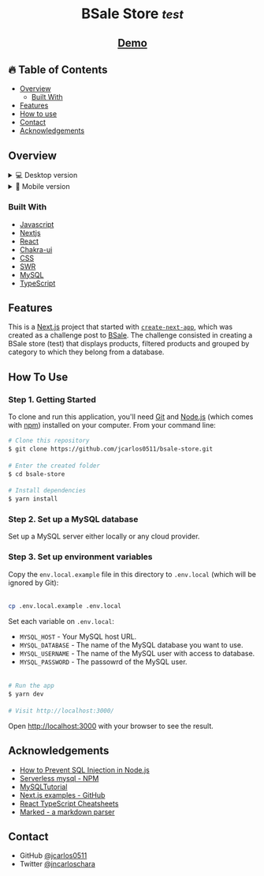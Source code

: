 <h1 align="center">BSale Store <small><i>test</i></small></h1>

<div align="center">
  <h2>
    <a href="https://bsale-store.vercel.app/" target="_blank" >
      Demo
    </a>
  </h2>
</div>

<!-- TABLE OF CONTENTS -->

## 🔥 Table of Contents

- [Overview](#overview)
  - [Built With](#built-with)
- [Features](#features)
- [How to use](#how-to-use)
- [Contact](#contact)
- [Acknowledgements](#acknowledgements)

<!-- OVERVIEW -->

## Overview

<details>
  <summary>💻 Desktop version</summary>

![screenshot](public/desktop-version.png)
![screenshot](public/desktop-version2.png)

</details>

<details>
  <summary>📱 Mobile version</summary>

![screenshot](public/mobile-version.png)
![screenshot](public/mobile-version2.png)

</details>

### Built With

- [Javascript](https://developer.mozilla.org/es/docs/Web/JavaScript)
- [Nextjs](https://nextjs.org/)
- [React](https://reactjs.org/)
- [Chakra-ui](https://chakra-ui.com/)
- [CSS](https://developer.mozilla.org/es/docs/Web/CSS)
- [SWR](https://swr.vercel.app/)
- [MySQL](https://www.mysql.com/)
- [TypeScript](https://www.typescriptlang.org/)

## Features

This is a [Next.js](https://nextjs.org/) project that started with [`create-next-app`](https://github.com/vercel/next.js/tree/canary/packages/create-next-app), which was created as a challenge post to [BSale](https://www.bsale.com.pe/). The challenge consisted in creating a BSale store (test) that displays products, filtered products and grouped by category to which they belong from a database.

## How To Use

### Step 1. Getting Started

To clone and run this application, you'll need [Git](https://git-scm.com) and [Node.js](https://nodejs.org/en/download/) (which comes with [npm](http://npmjs.com)) installed on your computer. From your command line:

```bash
# Clone this repository
$ git clone https://github.com/jcarlos0511/bsale-store.git

# Enter the created folder
$ cd bsale-store

# Install dependencies
$ yarn install

```

### Step 2. Set up a MySQL database

Set up a MySQL server either locally or any cloud provider.

### Step 3. Set up environment variables

Copy the `env.local.example` file in this directory to `.env.local` (which will be ignored by Git):

```bash

cp .env.local.example .env.local

```

Set each variable on `.env.local`:

- `MYSQL_HOST` - Your MySQL host URL.
- `MYSQL_DATABASE` - The name of the MySQL database you want to use.
- `MYSQL_USERNAME` - The name of the MySQL user with access to database.
- `MYSQL_PASSWORD` - The passowrd of the MySQL user.

```bash

# Run the app
$ yarn dev

# Visit http://localhost:3000/

```

Open [http://localhost:3000](http://localhost:3000) with your browser to see the result.

## Acknowledgements

- [How to Prevent SQL Injection in Node.js](https://www.veracode.com/blog/secure-development/how-prevent-sql-injection-nodejs)
- [Serverless mysql - NPM](https://www.npmjs.com/package/serverless-mysql)
- [MySQLTutorial](https://www.mysqltutorial.org/)
- [Next.js examples - GitHub](https://github.com/vercel/next.js/tree/canary/examples)
- [React TypeScript Cheatsheets](https://react-typescript-cheatsheet.netlify.app/)
- [Marked - a markdown parser](https://github.com/chjj/marked)

## Contact

- GitHub [@jcarlos0511](https://github.com/jcarlos0511)
- Twitter [@jncarloschara](https://twitter.com/jncarlos0511)

